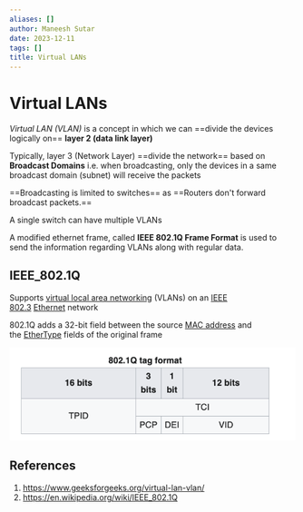 ```yaml
---
aliases: []
author: Maneesh Sutar
date: 2023-12-11
tags: []
title: Virtual LANs
---
```


# Virtual LANs

*Virtual LAN (VLAN)* is a concept in which we can ==divide the devices logically on== **layer 2 (data link layer)**

Typically, layer 3 (Network Layer) ==divide the network== based on **Broadcast Domains** i.e. when broadcasting, only the devices in a same broadcast domain (subnet) will receive the packets

==Broadcasting is limited to switches== as ==Routers don't forward broadcast packets.==

A single switch can have multiple VLANs

A modified ethernet frame, called **IEEE 802.1Q Frame Format** is used to send the information regarding VLANs along with regular data.

## IEEE_802.1Q

Supports [virtual local area networking](https://en.wikipedia.org/wiki/Virtual_local_area_network "Virtual local area network") (VLANs) on an [IEEE 802.3](https://en.wikipedia.org/wiki/IEEE_802.3 "IEEE 802.3") [Ethernet](https://en.wikipedia.org/wiki/Ethernet "Ethernet") network

802.1Q adds a 32-bit field between the source [MAC address](https://en.wikipedia.org/wiki/MAC_address "MAC address") and the [EtherType](https://en.wikipedia.org/wiki/EtherType "EtherType") fields of the original frame

![](Artifacts/802.1Q_tag_format.png)

## References

1. <https://www.geeksforgeeks.org/virtual-lan-vlan/>
1. <https://en.wikipedia.org/wiki/IEEE_802.1Q>
